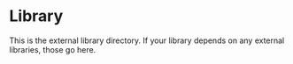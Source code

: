 # Library

This is the external library directory.  If your library depends on any
external libraries, those go here.
